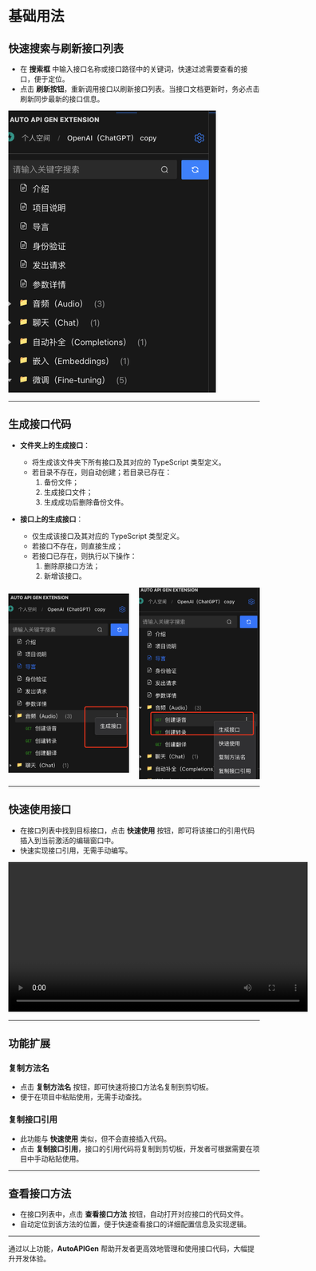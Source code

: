 # 基础用法

## 快速搜索与刷新接口列表

- 在 **搜索框** 中输入接口名称或接口路径中的关键词，快速过滤需要查看的接口，便于定位。
- 点击 **刷新按钮**，重新调用接口以刷新接口列表。当接口文档更新时，务必点击刷新同步最新的接口信息。

![快速搜索和刷新](./img/image10.png)

---

## 生成接口代码

- **文件夹上的生成接口**：
  - 将生成该文件夹下所有接口及其对应的 TypeScript 类型定义。
  - 若目录不存在，则自动创建；若目录已存在：
    1. 备份文件；
    2. 生成接口文件；
    3. 生成成功后删除备份文件。

- **接口上的生成接口**：
  - 仅生成该接口及其对应的 TypeScript 类型定义。
  - 若接口不存在，则直接生成；
  - 若接口已存在，则执行以下操作：
    1. 删除原接口方法；
    2. 新增该接口。

<div style="display: flex; justify-content: space-between; align-items: center;">
  <img src="./img/image6.png" alt="文件夹生成接口示例" style="width: 48%;" />
  <img src="./img/image7.png" alt="接口生成接口示例" style="width: 48%;" />
</div>

---

## 快速使用接口

- 在接口列表中找到目标接口，点击 **快速使用** 按钮，即可将该接口的引用代码插入到当前激活的编辑窗口中。
- 快速实现接口引用，无需手动编写。

<video controls width="600">
  <source src="./img/录屏2024-12-19 16.37.05.mov" type="video/mp4">
  您的浏览器不支持视频播放，请升级到支持 HTML5 的浏览器。
</video>

---

## 功能扩展

### 复制方法名

- 点击 **复制方法名** 按钮，即可快速将接口方法名复制到剪切板。
- 便于在项目中粘贴使用，无需手动查找。

### 复制接口引用

- 此功能与 **快速使用** 类似，但不会直接插入代码。
- 点击 **复制接口引用**，接口的引用代码将复制到剪切板，开发者可根据需要在项目中手动粘贴使用。

---

## 查看接口方法

- 在接口列表中，点击 **查看接口方法** 按钮，自动打开对应接口的代码文件。
- 自动定位到该方法的位置，便于快速查看接口的详细配置信息及实现逻辑。

---

通过以上功能，**AutoAPIGen** 帮助开发者更高效地管理和使用接口代码，大幅提升开发体验。
